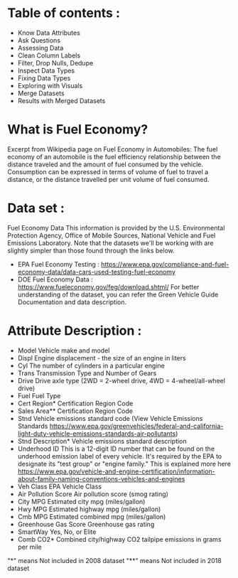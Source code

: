 # Table of contents : 
* Know Data Attributes
* Ask Questions
* Assessing Data
* Clean Column Labels 
* Filter, Drop Nulls, Dedupe
* Inspect Data Types
* Fixing Data Types
* Exploring with Visuals
* Merge Datasets 
* Results with Merged Datasets 


# What is Fuel Economy?
Excerpt from Wikipedia page on Fuel Economy in Automobiles:
The fuel economy of an automobile is the fuel efficiency relationship between the distance traveled and the amount 
of fuel consumed by the vehicle. Consumption can be expressed in terms of volume of fuel to travel a distance, 
or the distance travelled per unit volume of fuel consumed.

# Data set :
Fuel Economy Data
This information is provided by the U.S. Environmental Protection Agency, Office of Mobile Sources, National Vehicle and Fuel Emissions Laboratory.
Note that the datasets we'll be working with are slightly simpler than those found through the links below.
* EPA Fuel Economy Testing : https://www.epa.gov/compliance-and-fuel-economy-data/data-cars-used-testing-fuel-economy
* DOE Fuel Economy Data : https://www.fueleconomy.gov/feg/download.shtml/
For better understanding of the dataset, you can refer the Green Vehicle Guide Documentation and data description. 

# Attribute	Description : 
* Model	Vehicle make and model
* Displ	Engine displacement - the size of an engine in liters
* Cyl	The number of cylinders in a particular engine
* Trans	Transmission Type and Number of Gears
* Drive	Drive axle type (2WD = 2-wheel drive, 4WD = 4-wheel/all-wheel drive)
* Fuel	Fuel Type
* Cert Region*	Certification Region Code
* Sales Area**	Certification Region Code
* Stnd	Vehicle emissions standard code (View Vehicle Emissions Standards https://www.epa.gov/greenvehicles/federal-and-california-light-duty-vehicle-emissions-standards-air-pollutants)
* Stnd Description*	Vehicle emissions standard description
* Underhood ID	This is a 12-digit ID number that can be found on the underhood emission label of every vehicle. It's required by the EPA to designate its "test group" or "engine family." This is explained more here https://www.epa.gov/vehicle-and-engine-certification/information-about-family-naming-conventions-vehicles-and-engines
* Veh Class	EPA Vehicle Class
* Air Pollution Score	Air pollution score (smog rating)
* City MPG	Estimated city mpg (miles/gallon)
* Hwy MPG	Estimated highway mpg (miles/gallon)
* Cmb MPG	Estimated combined mpg (miles/gallon)
* Greenhouse Gas Score	Greenhouse gas rating
* SmartWay	Yes, No, or Elite
* Comb CO2*	Combined city/highway CO2 tailpipe emissions in grams per mile

"*"  means  Not included in 2008 dataset
"**"  means Not included in 2018 dataset



